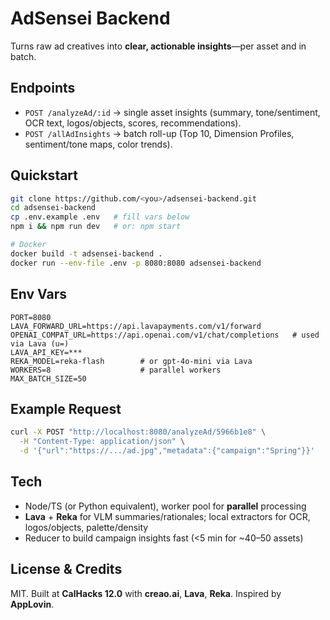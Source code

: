 # AdSensei Backend

Turns raw ad creatives into **clear, actionable insights**—per asset and in batch.

## Endpoints

* `POST /analyzeAd/:id` → single asset insights (summary, tone/sentiment, OCR text, logos/objects, scores, recommendations).
* `POST /allAdInsights` → batch roll-up (Top 10, Dimension Profiles, sentiment/tone maps, color trends).

## Quickstart

```bash
git clone https://github.com/<you>/adsensei-backend.git
cd adsensei-backend
cp .env.example .env   # fill vars below
npm i && npm run dev   # or: npm start

# Docker
docker build -t adsensei-backend .
docker run --env-file .env -p 8080:8080 adsensei-backend
```

## Env Vars

```
PORT=8080
LAVA_FORWARD_URL=https://api.lavapayments.com/v1/forward
OPENAI_COMPAT_URL=https://api.openai.com/v1/chat/completions   # used via Lava (u=)
LAVA_API_KEY=***
REKA_MODEL=reka-flash        # or gpt-4o-mini via Lava
WORKERS=8                    # parallel workers
MAX_BATCH_SIZE=50
```

## Example Request

```bash
curl -X POST "http://localhost:8080/analyzeAd/5966b1e8" \
  -H "Content-Type: application/json" \
  -d '{"url":"https://.../ad.jpg","metadata":{"campaign":"Spring"}}'
```

## Tech

* Node/TS (or Python equivalent), worker pool for **parallel** processing
* **Lava** + **Reka** for VLM summaries/rationales; local extractors for OCR, logos/objects, palette/density
* Reducer to build campaign insights fast (<5 min for ~40–50 assets)

## License & Credits

MIT. Built at **CalHacks 12.0** with **creao.ai**, **Lava**, **Reka**. Inspired by **AppLovin**.
